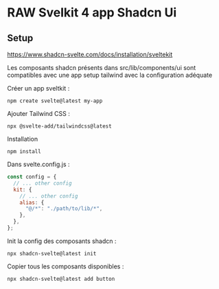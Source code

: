 # RAW Svelkit 4 app Shadcn Ui 

## Setup 
https://www.shadcn-svelte.com/docs/installation/sveltekit

Les composants shadcn présents dans src/lib/components/ui sont compatibles avec une app setup tailwind avec la configuration
adéquate

Créer un app sveltkit :
```shell
npm create svelte@latest my-app 
```

Ajouter Tailwind CSS :
```shell
npx @svelte-add/tailwindcss@latest 
```

Installation
```shell
npm install
```

Dans svelte.config.js :
```js
const config = {
  // ... other config
  kit: {
    // ... other config
    alias: {
      "@/*": "./path/to/lib/*",
    },
  },
};
```

Init la config des composants shadcn :
```shell
npx shadcn-svelte@latest init
```


Copier tous les composants disponibles : 
```shell
npx shadcn-svelte@latest add button
```
